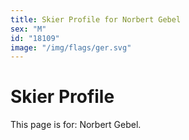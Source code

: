 ```yaml
---
title: Skier Profile for Norbert Gebel
sex: "M"
id: "18109"
image: "/img/flags/ger.svg" 
---
```


# Skier Profile

This page is for: Norbert Gebel.
    